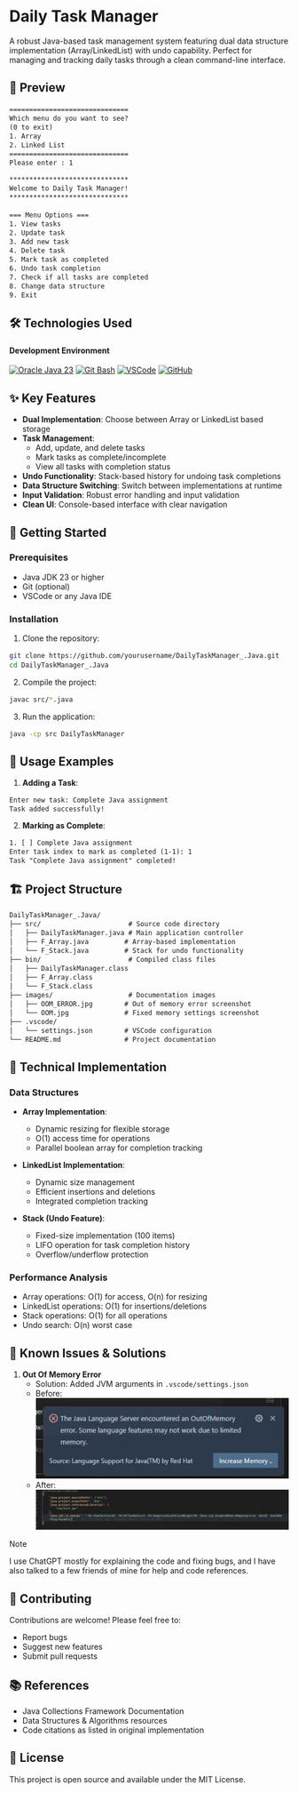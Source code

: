 # Daily Task Manager

A robust Java-based task management system featuring dual data structure implementation (Array/LinkedList) with undo capability. Perfect for managing and tracking daily tasks through a clean command-line interface.

## 📸 Preview
```
==============================
Which menu do you want to see?
(0 to exit)
1. Array
2. Linked List
==============================
Please enter : 1
```
```
******************************
Welcome to Daily Task Manager!
******************************

=== Menu Options ===
1. View tasks
2. Update task
3. Add new task
4. Delete task
5. Mark task as completed
6. Undo task completion
7. Check if all tasks are completed
8. Change data structure
9. Exit
```

## 🛠️ Technologies Used
#### Development Environment
  [![Oracle Java 23](https://img.shields.io/badge/Oracle%20Java%2023-ED8B00?style=flat&logo=openjdk&logoColor=white)](https://www.oracle.com/java/)
  [![Git Bash](https://img.shields.io/badge/Gitbash%20--f14e32?logo=git)](https://git-scm.com/downloads)
  [![VSCode](https://img.shields.io/badge/VSCode-0086d1?style=flat&logo=internetcomputer&logoColor=white)](https://code.visualstudio.com/download) 
  [![GitHub](https://img.shields.io/badge/GitHub%20-ts?logo=github&logoColor=black&labelColor=white&color=54a5e3)](https://github.com)

## ✨ Key Features
- **Dual Implementation**: Choose between Array or LinkedList based storage
- **Task Management**:
  - Add, update, and delete tasks
  - Mark tasks as complete/incomplete
  - View all tasks with completion status
- **Undo Functionality**: Stack-based history for undoing task completions
- **Data Structure Switching**: Switch between implementations at runtime
- **Input Validation**: Robust error handling and input validation
- **Clean UI**: Console-based interface with clear navigation

## 🚀 Getting Started

### Prerequisites
- Java JDK 23 or higher
- Git (optional)
- VSCode or any Java IDE

### Installation
1. Clone the repository:
```bash
git clone https://github.com/yourusername/DailyTaskManager_.Java.git
cd DailyTaskManager_.Java
```

2. Compile the project:
```bash
javac src/*.java
```

3. Run the application:
```bash
java -cp src DailyTaskManager
```

## 📖 Usage Examples

1. **Adding a Task**:
```
Enter new task: Complete Java assignment
Task added successfully!
```

2. **Marking as Complete**:
```
1. [ ] Complete Java assignment
Enter task index to mark as completed (1-1): 1
Task "Complete Java assignment" completed!
```

## 🏗️ Project Structure
```
DailyTaskManager_.Java/
├── src/                      # Source code directory
│   ├── DailyTaskManager.java # Main application controller
│   ├── F_Array.java         # Array-based implementation
│   └── F_Stack.java         # Stack for undo functionality
├── bin/                      # Compiled class files
│   ├── DailyTaskManager.class
│   ├── F_Array.class
│   └── F_Stack.class
├── images/                   # Documentation images
│   ├── OOM_ERROR.jpg        # Out of memory error screenshot
│   └── OOM.jpg              # Fixed memory settings screenshot
├── .vscode/
│   └── settings.json        # VSCode configuration
└── README.md                # Project documentation
```

## 🔧 Technical Implementation

### Data Structures
- **Array Implementation**:
  - Dynamic resizing for flexible storage
  - O(1) access time for operations
  - Parallel boolean array for completion tracking

- **LinkedList Implementation**:
  - Dynamic size management
  - Efficient insertions and deletions
  - Integrated completion tracking

- **Stack (Undo Feature)**:
  - Fixed-size implementation (100 items)
  - LIFO operation for task completion history
  - Overflow/underflow protection

### Performance Analysis
- Array operations: O(1) for access, O(n) for resizing
- LinkedList operations: O(1) for insertions/deletions
- Stack operations: O(1) for all operations
- Undo search: O(n) worst case

## 🐛 Known Issues & Solutions
1. **Out Of Memory Error**
   - Solution: Added JVM arguments in `.vscode/settings.json`
   - Before: ![OOM Error](https://github.com/rifk7s/DailyTaskManager_.Java/blob/main/images/OOM_ERROR.jpg?raw=true)
   - After: ![OOM Fixed](https://github.com/rifk7s/DailyTaskManager_.Java/blob/main/images/OOM.jpg?raw=true)
   
> [!NOTE]  
> I use ChatGPT mostly for explaining the code and fixing bugs, and I have also talked to a few friends of mine for help and code references.

## 🤝 Contributing
Contributions are welcome! Please feel free to:
- Report bugs
- Suggest new features
- Submit pull requests

## 📚 References
- Java Collections Framework Documentation
- Data Structures & Algorithms resources
- Code citations as listed in original implementation

## 📝 License
This project is open source and available under the MIT License.

